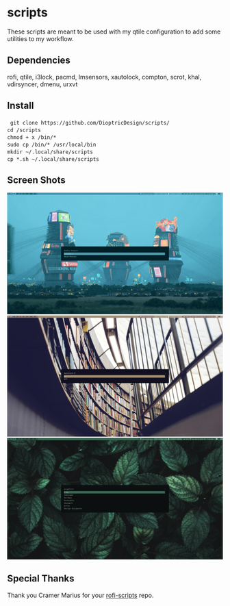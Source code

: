 # scripts
These scripts are meant to be used with my qtile configuration to add some utilities to my workflow.
## Dependencies
rofi, qtile, i3lock, pacmd, lmsensors, xautolock, compton, scrot, khal, vdirsyncer, dmenu,  urxvt
## Install
` git clone https://github.com/DioptricDesign/scripts/`<br> 
`cd /scripts `\
` chmod + x /bin/* `\
` sudo cp /bin/* /usr/local/bin `\
` mkdir ~/.local/share/scripts ` \
` cp *.sh ~/.local/share/scripts `
## Screen Shots 
![Screenshot1](screens/2020-08-23-114456_1920x1080_scrot.jpg)
![Screenshot2](screens/2020-08-23-114513_1920x1080_scrot.jpg)
![Screenshot3](screens/2020-08-23-114545_1920x1080_scrot.jpg)
## Special Thanks
Thank you Cramer Marius for your [rofi-scripts](https://github.com/cramermarius/rofi-menus) repo. 
